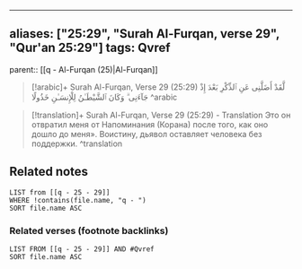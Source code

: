
---
aliases: ["25:29", "Surah Al-Furqan, verse 29", "Qur'an 25:29"]
tags: Qvref
---

parent:: [[q - Al-Furqan (25)|Al-Furqan]]

> [!arabic]+ Surah Al-Furqan, Verse 29 (25:29)
> <span class="quran-arabic">لَّقَدْ أَضَلَّنِى عَنِ ٱلذِّكْرِ بَعْدَ إِذْ جَآءَنِى ۗ وَكَانَ ٱلشَّيْطَـٰنُ لِلْإِنسَـٰنِ خَذُولًا</span>
^arabic

> [!translation]+ Surah Al-Furqan, Verse 29 (25:29) - Translation
> Это он отвратил меня от Напоминания (Корана) после того, как оно дошло до меня». Воистину, дьявол оставляет человека без поддержки.
^translation



## Related notes
```dataview
LIST from [[q - 25 - 29]]
WHERE !contains(file.name, "q - ")
SORT file.name ASC
```

### Related verses (footnote backlinks)
```dataview
LIST FROM [[q - 25 - 29]] AND #Qvref
SORT file.name ASC
```

